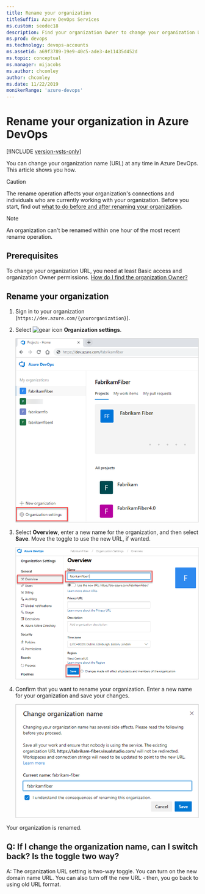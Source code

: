 ```yaml
---
title: Rename your organization
titleSuffix: Azure DevOps Services
ms.custom: seodec18
description: Find your organization Owner to change your organization URL or provide a new name. What to do before and after renaming your organization.
ms.prod: devops
ms.technology: devops-accounts
ms.assetid: a69f3789-19e9-40c5-ade3-4e11435d452d
ms.topic: conceptual
ms.manager: mijacobs
ms.author: chcomley
author: chcomley
ms.date: 11/22/2019
monikerRange: 'azure-devops'
---
```


# Rename your organization in Azure DevOps

[!INCLUDE [version-vsts-only](../../_shared/version-vsts-only.md)]

You can change your organization name (URL) at any time in Azure DevOps. This article shows you how.

> [!Caution]
> The rename operation affects your organization's connections and individuals who are currently working with your organization. Before you start, find out [what to do before and after renaming your organization](https://support.microsoft.com/kb/2793597).

> [!NOTE]
> An organization can't be renamed within one hour of the most recent rename operation.

## Prerequisites

To change your organization URL, you need at least Basic access and organization Owner permissions.
[How do I find the organization Owner?](faq-delete-restore-organization.md#find-owner)

## Rename your organization

1. Sign in to your organization (`https://dev.azure.com/{yourorganization}`).

2. Select ![gear icon](../../_img/icons/gear-icon.png) **Organization settings**.

   ![Open Organization settings](../../_shared/_img/settings/open-admin-settings-vert.png)

3. Select **Overview**, enter a new name for the organization, and then select **Save**. Move the toggle to use the new URL, if wanted.

   ![Rename you organization](_img/rename-vso-organization/rename-organization-new.png)

4. Confirm that you want to rename your organization. Enter a new name for your organization and save your changes.

   ![Enter new organization name and save changes](_img/rename-vso-organization/vsoconfirmorganizationrename.png)

Your organization is renamed.

## Q: If I change the organization name, can I switch back? Is the toggle two way?

A: The organization URL setting is two-way toggle. You can turn on the new domain name URL. You can also turn off the new URL - then, you go back to using old URL format.  

